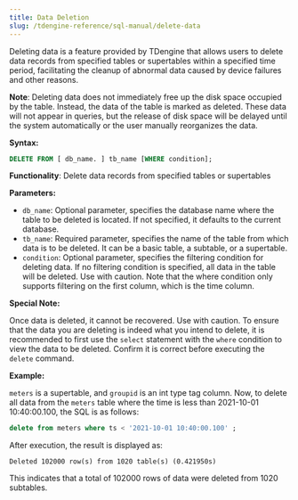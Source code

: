 ```yaml
---
title: Data Deletion
slug: /tdengine-reference/sql-manual/delete-data
---
```


Deleting data is a feature provided by TDengine that allows users to delete data records from specified tables or supertables within a specified time period, facilitating the cleanup of abnormal data caused by device failures and other reasons.

**Note**: Deleting data does not immediately free up the disk space occupied by the table. Instead, the data of the table is marked as deleted. These data will not appear in queries, but the release of disk space will be delayed until the system automatically or the user manually reorganizes the data.

**Syntax:**

```sql
DELETE FROM [ db_name. ] tb_name [WHERE condition];
```

**Functionality**: Delete data records from specified tables or supertables

**Parameters:**

- `db_name`: Optional parameter, specifies the database name where the table to be deleted is located. If not specified, it defaults to the current database.
- `tb_name`: Required parameter, specifies the name of the table from which data is to be deleted. It can be a basic table, a subtable, or a supertable.
- `condition`: Optional parameter, specifies the filtering condition for deleting data. If no filtering condition is specified, all data in the table will be deleted. Use with caution. Note that the where condition only supports filtering on the first column, which is the time column.

**Special Note:**

Once data is deleted, it cannot be recovered. Use with caution. To ensure that the data you are deleting is indeed what you intend to delete, it is recommended to first use the `select` statement with the `where` condition to view the data to be deleted. Confirm it is correct before executing the `delete` command.

**Example:**

`meters` is a supertable, and `groupid` is an int type tag column. Now, to delete all data from the `meters` table where the time is less than 2021-10-01 10:40:00.100, the SQL is as follows:

```sql
delete from meters where ts < '2021-10-01 10:40:00.100' ;
```

After execution, the result is displayed as:

```text
Deleted 102000 row(s) from 1020 table(s) (0.421950s)
```

This indicates that a total of 102000 rows of data were deleted from 1020 subtables.
